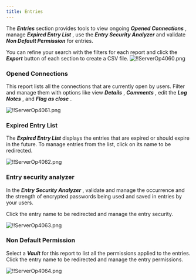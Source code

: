 ```yaml
---
title: Entries
---
```

The ***Entries*** section provides tools to view ongoing ***Opened Connections*** , manage ***Expired Entry List*** , use the ***Entry Security Analyzer*** and validate ***Non Default Permission*** for entries.  

You can refine your search with the filters for each report and click the ***Export*** button of each section to create a CSV file. 
![!!ServerOp4060.png](/img/en/server/ServerOp4060.png)  

### Opened Connections 
This report lists all the connections that are currently open by users. Filter and manage them with options like view ***Details*** , ***Comments*** , edit the ***Log Notes*** , and ***Flag as close*** .  

![!!ServerOp4061.png](/img/en/server/ServerOp4061.png) 
### Expired Entry List 
The ***Expired Entry List*** displays the entries that are expired or should expire in the future. To manage entries from the list, click on its name to be redirected.  

![!!ServerOp4062.png](/img/en/server/ServerOp4062.png) 
### Entry security analyzer 
In the ***Entry Security Analyzer*** , validate and manage the occurrence and the strength of encrypted passwords being used and saved in entries by your users.  

Click the entry name to be redirected and manage the entry security.  

![!!ServerOp4063.png](/img/en/server/ServerOp4063.png) 
### Non Default Permission 
Select a ***Vault*** for this report to list all the permissions applied to the entries. Click the entry name to be redirected and manage the entry permissions.  

![!!ServerOp4064.png](/img/en/server/ServerOp4064.png) 

